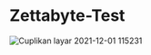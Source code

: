 # Zettabyte-Test

![Cuplikan layar 2021-12-01 115231](https://user-images.githubusercontent.com/82155376/144174071-f948d88f-6801-4def-b379-12092ee97df3.png)

